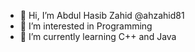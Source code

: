 - 👋 Hi, I’m Abdul Hasib Zahid  @ahzahid81
- 👀 I’m interested in Programming
- 🌱 I’m currently learning C++ and Java

<!---
ahzahid81/ahzahid81 is a ✨ special ✨ repository because its `README.md` (this file) appears on your GitHub profile.
You can click the Preview link to take a look at your changes.
--->
